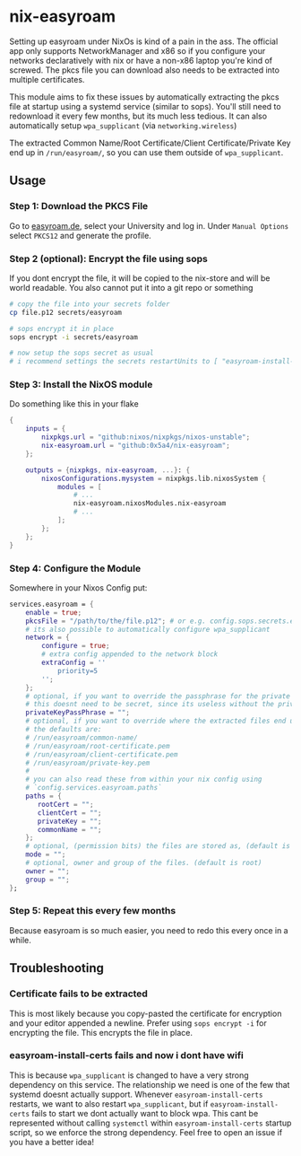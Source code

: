 # nix-easyroam

Setting up easyroam under NixOs is kind of a pain in the ass. The official app only
supports NetworkManager and x86 so if you configure your networks declaratively with nix or have
a non-x86 laptop you're kind of screwed. The pkcs file you can download also needs to be extracted
into multiple certificates.

This module aims to fix these issues by automatically extracting the pkcs file at startup using
a systemd service (similar to sops). You'll still need to redownload it every few months, but its much less tedious.
It can also automatically setup `wpa_supplicant` (via `networking.wireless`)

The extracted Common Name/Root Certificate/Client Certificate/Private Key end up in `/run/easyroam/`, so you
can use them outside of `wpa_supplicant`.

## Usage

### Step 1: Download the PKCS File

Go to [easyroam.de](https://easyroam.de), select your University and log in. Under `Manual Options` select `PKCS12` and generate the profile.

### Step 2 (optional): Encrypt the file using sops

If you dont encrypt the file, it will be copied to the nix-store and will
be world readable. You also cannot put it into a git repo or something

```bash
# copy the file into your secrets folder
cp file.p12 secrets/easyroam

# sops encrypt it in place
sops encrypt -i secrets/easyroam

# now setup the sops secret as usual
# i recommend settings the secrets restartUnits to [ "easyroam-install-certs.service" ]
```

### Step 3: Install the NixOS module

Do something like this in your flake

```nix
{
    inputs = {
        nixpkgs.url = "github:nixos/nixpkgs/nixos-unstable";
        nix-easyroam.url = "github:0x5a4/nix-easyroam";
    };

    outputs = {nixpkgs, nix-easyroam, ...}: {
        nixosConfigurations.mysystem = nixpkgs.lib.nixosSystem {
            modules = [
                # ...
                nix-easyroam.nixosModules.nix-easyroam
                # ...
            ];
        };
    };
}
```

### Step 4: Configure the Module

Somewhere in your Nixos Config put:

```nix
services.easyroam = {
    enable = true;
    pkcsFile = "/path/to/the/file.p12"; # or e.g. config.sops.secrets.easyroam.path
    # its also possible to automatically configure wpa_supplicant
    network = {
        configure = true;
        # extra config appended to the network block
        extraConfig = ''
            priority=5
        '';
    };
    # optional, if you want to override the passphrase for the private key file.
    # this doesnt need to be secret, since its useless without the private key file
    privateKeyPassPhrase = "";
    # optional, if you want to override where the extracted files end up
    # the defaults are:
    # /run/easyroam/common-name/
    # /run/easyroam/root-certificate.pem
    # /run/easyroam/client-certificate.pem
    # /run/easyroam/private-key.pem
    #
    # you can also read these from within your nix config using
    # `config.services.easyroam.paths`
    paths = {
       rootCert = "";
       clientCert = "";
       privateKey = "";
       commonName = "";
    };
    # optional, (permission bits) the files are stored as, (default is 0400 (0r--------))
    mode = "";
    # optional, owner and group of the files. (default is root)
    owner = "";
    group = "";
};
```

### Step 5: Repeat this every few months

Because easyroam is so much easier, you need to redo this every once in a while.

## Troubleshooting

### Certificate fails to be extracted

This is most likely because you copy-pasted the certificate for encryption and your editor appended a newline.
Prefer using `sops encrypt -i` for encrypting the file. This encrypts the file in place.

### easyroam-install-certs fails and now i dont have wifi

This is because `wpa_supplicant` is changed to have a very strong dependency on this service. The relationship
we need is one of the few that systemd doesnt actually support. Whenever `easyroam-install-certs` restarts,
we want to also restart `wpa_supplicant`, but if `easyroam-install-certs` fails to start we dont actually want
to block wpa. This cant be represented without calling `systemctl` within `easyroam-install-certs` startup script,
so we enforce the strong dependency. Feel free to open an issue if you have a better idea!
